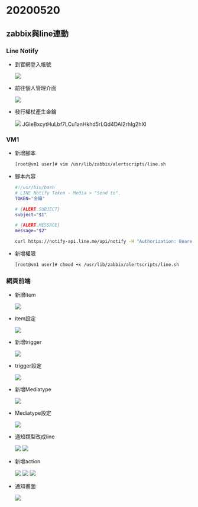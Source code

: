 # 20200520
## zabbix與line連動
### Line Notify
- 到官網登入帳號

    ![](./img/zabbix/line_1.png)
- 前往個人管理介面

    ![](./img/zabbix/line_2.png)
- 發行權杖產生金鑰

    ![](./img/zabbix/line_3.png)
    JGIeBxcytHuLbf7LCu1anHkhd5rLQd4DAI2rhIg2hXl
### VM1
- 新增腳本

    ```sh
    [root@vm1 user]# vim /usr/lib/zabbix/alertscripts/line.sh
    ```
- 腳本內容
    ```sh
    #!/usr/bin/bash
    # LINE Notify Token - Media > "Send to".
    TOKEN="金鑰"

    # {ALERT.SUBJECT}
    subject="$1"

    # {ALERT.MESSAGE}
    message="$2"

    curl https://notify-api.line.me/api/notify -H "Authorization: Bearer ${TOKEN}" -d "message=${message}"
    ```
- 新增權限
    ```sh
    [root@vm1 user]# chmod +x /usr/lib/zabbix/alertscripts/line.sh
    ```
### 網頁前端
- 新增item
    
    ![](./img/zabbix/10.png)
- item設定

    ![](./img/zabbix/11.png)
- 新增trigger

    ![](./img/zabbix/12.png)
- trigger設定

    ![](./img/zabbix/13.png)
- 新增Mediatype

    ![](./img/zabbix/14.png)
- Mediatype設定

    ![](./img/zabbix/15.png)
- 通知類型改成line

    ![](./img/zabbix/16.png)
    ![](./img/zabbix/17.png)
- 新增action

    ![](./img/zabbix/18.png)
    ![](./img/zabbix/19.png)
    ![](./img/zabbix/20.png)
- 通知畫面

    ![](./img/zabbix/21.png)